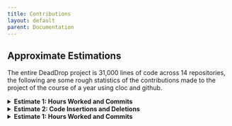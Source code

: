 ```yaml
---
title: Contributions
layout: default
parent: Documentation
---
```

## Approximate Estimations
The entire DeadDrop project is 31,000 lines of code across 14 repositories, the following are some rough statistics of the 
contributions made to the project of the course of a year using cloc and github.

<details markdown="block">
  <summary> <b> Estimate 1: Hours Worked and Commits </b> </summary>
  
  ./prototype_frontend
Total commits: 3
Total ctimes: 155
Total files: 23
Total hours: 2.1
Total loc: 4854

| Author   |   hrs |   loc |   coms |   fils |  distribution    |
|:---------|------:|------:|-------:|-------:|:-----------------|
| lgactna  |     2 |  4854 |      3 |     23 | 100.0/ 100/100.0 |

./prototype_agent
Total commits: 20
Total ctimes: 297
Total files: 19
Total hours: 3.9
Total loc: 1448

| Author   |   hrs |   loc |   coms |   fils |  distribution    |
|:---------|------:|------:|-------:|-------:|:-----------------|
| lgactna  |     4 |  1448 |     20 |     19 | 100.0/ 100/100.0 |

./backend
Total commits: 210
Total ctimes: 1070
Total files: 63
Total hours: 46.0
Total loc: 4970

| Author        |   hrs |   loc |   coms |   fils |  distribution   |
|:--------------|------:|------:|-------:|-------:|:----------------|
| lgactna       |    28 |  4249 |    136 |     34 | 85.5/64.8/54.0  |
| Arellano-Jann |     8 |   652 |     60 |     21 | 13.1/28.6/33.3  |
| Your Name     |     6 |    68 |     11 |      7 | 1.4/ 5.2/11.1   |
| Buslon-Brian  |     2 |     1 |      1 |      1 | 0.0/ 0.5/ 1.6   |
| Arellano Jann |     2 |     0 |      2 |      0 | 0.0/ 1.0/ 0.0   |

./frontend
Total commits: 171
Total ctimes: 971
Total files: 163
Total hours: 37.8
Total loc: 8933

| Author         |   hrs |   loc |   coms |   fils |  distribution   |
|:---------------|------:|------:|-------:|-------:|:----------------|
| Buslon-Brian   |    21 |  5235 |     93 |     88 | 58.6/54.4/54.0  |
| Arellano-Jann  |    10 |  3662 |     63 |     61 | 41.0/36.8/37.4  |
| lgactna        |     3 |    25 |     10 |     13 | 0.3/ 5.8/ 8.0   |
| Lloyd Gonzales |     2 |    11 |      1 |      1 | 0.1/ 0.6/ 0.6   |
| Arellano Jann  |     2 |     0 |      4 |      0 | 0.0/ 2.3/ 0.0   |

./.github
Total commits: 5
Total ctimes: 5
Total files: 2
Total hours: 2.0
Total loc: 13

| Author   |   hrs |   loc |   coms |   fils |  distribution    |
|:---------|------:|------:|-------:|-------:|:-----------------|
| lgactna  |     2 |    13 |      5 |      2 | 100.0/ 100/100.0 |

./dddb
Total commits: 18
Total ctimes: 73
Total files: 14
Total hours: 8.7
Total loc: 1551

| Author       |   hrs |   loc |   coms |   fils |  distribution    |
|:-------------|------:|------:|-------:|-------:|:-----------------|
| Keaton Clark |     3 |  1551 |     11 |     14 | 100.0/61.1/100.0 |
| Buslon-Brian |     2 |     0 |      1 |      0 | 0.0/ 5.6/ 0.0    |
| Keaton-Clark |     2 |     0 |      5 |      0 | 0.0/27.8/ 0.0    |
| lgactna      |     2 |     0 |      1 |      0 | 0.0/ 5.6/ 0.0    |

./autofire
Total commits: 17
Total ctimes: 155
Total files: 10
Total hours: 4.1
Total loc: 786

| Author         |   hrs |   loc |   coms |   fils |  distribution   |
|:---------------|------:|------:|-------:|-------:|:----------------|
| lgactna        |     2 |   532 |      9 |      5 | 67.7/52.9/50.0  |
| Lloyd Gonzales |     2 |   254 |      8 |      5 | 32.3/47.1/50.0  |


./unr-deaddrop.github.io
Total commits: 10
Total ctimes: 53
Total files: 33
Total hours: 6.2
Total loc: 440

| Author       |   hrs |   loc |   coms |   fils |  distribution   |
|:-------------|------:|------:|-------:|-------:|:----------------|
| Keaton-Clark |     2 |   218 |      3 |     10 | 49.5/30.0/30.3  |
| Keaton Clark |     2 |   194 |      2 |     21 | 44.1/20.0/63.6  |
| lgactna      |     2 |    28 |      5 |      2 | 6.4/50.0/ 6.1   |

./deaddrop_meta
Total commits: 45
Total ctimes: 172
Total files: 9
Total hours: 10.5
Total loc: 1600

| Author   |   hrs |   loc |   coms |   fils |  distribution    |
|:---------|------:|------:|-------:|-------:|:-----------------|
| lgactna  |    11 |  1600 |     45 |      9 | 100.0/ 100/100.0 |

./empyrean-deaddrop
Total commits: 223
Total ctimes: 421
Total files: 23
Total hours: 33.0
Total loc: 1187

| Author                 |   hrs |   loc |   coms |   fils |  distribution   |
|:-----------------------|------:|------:|-------:|-------:|:----------------|
| lgactna                |     7 |   580 |     16 |      6 | 48.9/ 7.2/26.1  |
| addi00000              |     4 |   571 |    180 |     13 | 48.1/80.7/56.5  |
| Addi                   |     2 |    21 |     14 |      1 | 1.8/ 6.3/ 4.3   |
| K.Dot                  |     2 |     9 |      3 |      1 | 0.8/ 1.3/ 4.3   |
| itsVrq                 |     2 |     4 |      1 |      1 | 0.3/ 0.4/ 4.3   |
| Wizz1337               |     2 |     2 |      1 |      1 | 0.2/ 0.4/ 4.3   |
| Kumalala               |     2 |     0 |      1 |      0 | 0.0/ 0.4/ 0.0   |
| Smug                   |     2 |     0 |      2 |      0 | 0.0/ 0.9/ 0.0   |
| TheHellTower           |     2 |     0 |      1 |      0 | 0.0/ 0.4/ 0.0   |
| Your-Bestie-Was-Banned |     2 |     0 |      1 |      0 | 0.0/ 0.4/ 0.0   |
| dependabot[bot]        |     2 |     0 |      1 |      0 | 0.0/ 0.4/ 0.0   |
| ex&                    |     2 |     0 |      1 |      0 | 0.0/ 0.4/ 0.0   |
| ilylunar               |     2 |     0 |      1 |      0 | 0.0/ 0.4/ 0.0   |

./pygin
Total commits: 297
Total ctimes: 1698
Total files: 68
Total hours: 52.9
Total loc: 6761

| Author         |   hrs |   loc |   coms |   fils |  distribution   |
|:---------------|------:|------:|-------:|-------:|:----------------|
| lgactna        |    46 |  6558 |    283 |     61 | 97.0/95.3/89.7  |
| Lloyd Gonzales |     7 |   203 |     14 |      7 | 3.0/ 4.7/10.3   |
  
</details>

<details markdown="block">
  <summary> <b> Estimate 2: Code Insertions and Deletions </b> </summary>
  ./prototype_frontend
Contribution stats (by author) on the current branch:

         lgactna <lgonzalesna@gmail.com>:
          insertions:    4936   (100%)
          deletions:     82     (100%)
          files:         56     (100%)
          commits:       3      (100%)
          lines changed: 5018   (100%)
          first commit:  Wed Nov 22 23:00:42 2023 -0800
          last commit:   Wed Nov 22 23:09:02 2023 -0800

        total:
          insertions:    4936   (100%)
          deletions:     82     (100%)
          files:         56     (100%)
          commits:       3      (100%)

./prototype_agent
Contribution stats (by author) on the current branch:

         lgactna <lgonzalesna@gmail.com>:
          insertions:    1606   (100%)
          deletions:     408    (100%)
          files:         63     (100%)
          commits:       19     (100%)
          lines changed: 2014   (100%)
          first commit:  Fri Nov 24 20:53:46 2023 -0800
          last commit:   Sat Dec 9 23:08:04 2023 -0800

        total:
          insertions:    1606   (100%)
          deletions:     408    (100%)
          files:         63     (100%)
          commits:       19     (100%)

./backend
Contribution stats (by author) on the current branch:

         Buslon-Brian <buslon.aact@gmail.com>:
          insertions:    1      (0%)
          deletions:     0      (0%)
          files:         1      (0%)
          commits:       1      (1%)
          lines changed: 1      (0%)
          first commit:  Sun Mar 10 19:51:02 2024 -0700
          last commit:   Sun Mar 10 19:51:02 2024 -0700

         Arellano-Jann <jannrellano@nevada.unr.edu>:
          insertions:    1446   (16%)
          deletions:     246    (6%)
          files:         128    (27%)
          commits:       59     (34%)
          lines changed: 1692   (13%)
          first commit:  Sun Nov 26 11:29:11 2023 -0800
          last commit:   Thu Mar 7 13:04:08 2024 -0800

         Your Name <name@domain.example>:
          insertions:    176    (2%)
          deletions:     377    (10%)
          files:         25     (5%)
          commits:       11     (6%)
          lines changed: 553    (4%)
          first commit:  Thu Nov 30 14:12:16 2023 -0800
          last commit:   Fri Dec 1 17:38:25 2023 -0800

         lgactna <lgonzalesna@gmail.com>:
          insertions:    7332   (82%)
          deletions:     3307   (84%)
          files:         314    (67%)
          commits:       105    (60%)
          lines changed: 10639  (83%)
          first commit:  Sat Nov 18 00:11:13 2023 -0800
          last commit:   Fri Apr 12 19:20:39 2024 -0700

        total:
          insertions:    8955   (100%)
          deletions:     3930   (100%)
          files:         468    (100%)
          commits:       176    (100%)

./frontend
Contribution stats (by author) on the current branch:

         Arellano Jann <89598304+Arellano-Jann@users.noreply.github.com>:
          insertions:    1      (0%)
          deletions:     0      (0%)
          files:         1      (0%)
          commits:       1      (1%)
          lines changed: 1      (0%)
          first commit:  Fri Nov 10 09:35:07 2023 -0800
          last commit:   Fri Nov 10 09:35:07 2023 -0800

         Buslon-Brian <buslon.aact@gmail.com>:
          insertions:    1011   (5%)
          deletions:     576    (14%)
          files:         86     (14%)
          commits:       26     (17%)
          lines changed: 1587   (7%)
          first commit:  Mon Mar 11 12:37:48 2024 -0700
          last commit:   Sun Mar 31 09:37:06 2024 -0700

         Buslon-Brian <bbuslon@nevada.unr.edu>:
          insertions:    5548   (29%)
          deletions:     1653   (40%)
          files:         215    (35%)
          commits:       40     (26%)
          lines changed: 7201   (31%)
          first commit:  Sat Nov 11 17:09:36 2023 -0800
          last commit:   Fri Feb 23 13:12:21 2024 -0800

         Arellano-Jann <jannrellano@nevada.unr.edu>:
          insertions:    11585  (61%)
          deletions:     1199   (29%)
          files:         229    (38%)
          commits:       63     (42%)
          lines changed: 12784  (56%)
          first commit:  Fri Nov 10 09:44:18 2023 -0800
          last commit:   Wed Apr 10 20:30:12 2024 -0700

         Buslon-Brian <bbuslon.aact@gmail.com>:
          insertions:    639    (3%)
          deletions:     650    (16%)
          files:         54     (9%)
          commits:       17     (11%)
          lines changed: 1289   (6%)
          first commit:  Thu Feb 29 23:41:28 2024 -0800
          last commit:   Sat Mar 9 18:15:58 2024 -0800

         Lloyd Gonzales <lgonzalesna@gmail.com>:
          insertions:    11     (0%)
          deletions:     3      (0%)
          files:         1      (0%)
          commits:       1      (1%)
          lines changed: 14     (0%)
          first commit:  Fri Dec 8 17:40:33 2023 -0800
          last commit:   Fri Dec 8 17:40:33 2023 -0800

         lgactna <lgonzalesna@gmail.com>:
          insertions:    44     (0%)
          deletions:     44     (1%)
          files:         22     (4%)
          commits:       3      (2%)
          lines changed: 88     (0%)
          first commit:  Sun Mar 10 12:57:56 2024 -0700
          last commit:   Mon Mar 11 20:32:53 2024 +0000

        total:
          insertions:    18839  (100%)
          deletions:     4125   (100%)
          files:         608    (100%)
          commits:       151    (100%)

./.github
Contribution stats (by author) on the current branch:

         lgactna <lgonzalesna@gmail.com>:
          insertions:    18     (100%)
          deletions:     5      (100%)
          files:         5      (100%)
          commits:       5      (100%)
          lines changed: 23     (100%)
          first commit:  Tue Nov 21 18:05:55 2023 -0800
          last commit:   Sun Mar 10 15:29:29 2024 -0700

        total:
          insertions:    18     (100%)
          deletions:     5      (100%)
          files:         5      (100%)
          commits:       5      (100%)

./dddb
Contribution stats (by author) on the current branch:

         Keaton-Clark <84286882+Keaton-Clark@users.noreply.github.com>:
          insertions:    1      (0%)
          deletions:     1      (0%)
          files:         1      (1%)
          commits:       1      (8%)
          lines changed: 2      (0%)
          first commit:  Fri Dec 1 23:11:28 2023 +0000
          last commit:   Fri Dec 1 23:11:28 2023 +0000

         Buslon-Brian <77934413+Buslon-Brian@users.noreply.github.com>:
          insertions:    674    (4%)
          deletions:     0      (0%)
          files:         1      (1%)
          commits:       1      (8%)
          lines changed: 674    (3%)
          first commit:  Fri Nov 17 17:24:49 2023 -0800
          last commit:   Fri Nov 17 17:24:49 2023 -0800

         Keaton Clark <keatonclark2@gmail.com>:
          insertions:    16488  (96%)
          deletions:     7477   (100%)
          files:         75     (97%)
          commits:       11     (85%)
          lines changed: 23965  (97%)
          first commit:  Tue Nov 28 18:48:31 2023 +0000
          last commit:   Sun Mar 17 14:18:30 2024 -0700

        total:
          insertions:    17163  (100%)
          deletions:     7478   (100%)
          files:         77     (100%)
          commits:       13     (100%)

./autofire
Contribution stats (by author) on the current branch:

         Lloyd Gonzales <lgonzalesna@nevada.unr.edu>:
          insertions:    504    (27%)
          deletions:     306    (66%)
          files:         14     (32%)
          commits:       5      (29%)
          lines changed: 810    (34%)
          first commit:  Fri Nov 17 01:24:43 2023 -0800
          last commit:   Tue Jan 23 20:19:09 2024 -0800

         Lloyd Gonzales <lgonzalesna@gmail.com>:
          insertions:    91     (5%)
          deletions:     4      (1%)
          files:         3      (7%)
          commits:       3      (18%)
          lines changed: 95     (4%)
          first commit:  Fri Nov 17 15:01:23 2023 -0800
          last commit:   Tue Feb 27 14:07:24 2024 -0800

         lgactna <lgonzalesna@gmail.com>:
          insertions:    1305   (69%)
          deletions:     151    (33%)
          files:         27     (61%)
          commits:       9      (53%)
          lines changed: 1456   (62%)
          first commit:  Thu Nov 16 23:40:20 2023 -0800
          last commit:   Tue Feb 27 11:46:39 2024 -0800

        total:
          insertions:    1900   (100%)
          deletions:     461    (100%)
          files:         44     (100%)
          commits:       17     (100%)

./Poster
Contribution stats (by author) on the current branch:

         Keaton Clark <keatonclark2@gmail.com>:
          insertions:    655    (100%)
          deletions:     96     (100%)
          files:         13     (100%)
          commits:       2      (100%)
          lines changed: 751    (100%)
          first commit:  Tue Apr 2 21:07:22 2024 -0700
          last commit:   Fri Apr 5 22:42:15 2024 -0700

        total:
          insertions:    655    (100%)
          deletions:     96     (100%)
          files:         13     (100%)
          commits:       2      (100%)

./unr-deaddrop.github.io
Contribution stats (by author) on the current branch:

         Keaton-Clark <84286882+Keaton-Clark@users.noreply.github.com>:
          insertions:    439    (59%)
          deletions:     2      (1%)
          files:         12     (24%)
          commits:       3      (33%)
          lines changed: 441    (42%)
          first commit:  Thu Feb 1 12:49:45 2024 -0800
          last commit:   Tue Feb 6 18:13:12 2024 -0800

         Keaton Clark <keatonclark2@gmail.com>:
          insertions:    269    (36%)
          deletions:     270    (88%)
          files:         34     (68%)
          commits:       2      (22%)
          lines changed: 539    (51%)
          first commit:  Thu Feb 1 20:04:43 2024 -0800
          last commit:   Tue Feb 6 11:17:26 2024 -0800

         lgactna <lgonzalesna@gmail.com>:
          insertions:    38     (5%)
          deletions:     34     (11%)
          files:         4      (8%)
          commits:       4      (44%)
          lines changed: 72     (7%)
          first commit:  Tue Feb 6 13:54:30 2024 -0800
          last commit:   Tue Feb 6 19:00:42 2024 -0800

        total:
          insertions:    746    (100%)
          deletions:     306    (100%)
          files:         50     (100%)
          commits:       9      (100%)

./deaddrop_meta
Contribution stats (by author) on the current branch:

         lgactna <lgonzalesna@gmail.com>:
          insertions:    1840   (100%)
          deletions:     239    (100%)
          files:         58     (100%)
          commits:       39     (100%)
          lines changed: 2079   (100%)
          first commit:  Fri Mar 1 12:53:58 2024 -0800
          last commit:   Thu Apr 11 20:32:28 2024 -0700

        total:
          insertions:    1840   (100%)
          deletions:     239    (100%)
          files:         58     (100%)
          commits:       39     (100%)

./empyrean-deaddrop
Contribution stats (by author) on the current branch:

         Smug <99215486+Smug246@users.noreply.github.com>:
          insertions:    8      (0%)
          deletions:     2      (0%)
          files:         2      (1%)
          commits:       2      (1%)
          lines changed: 10     (0%)
          first commit:  Thu Nov 3 19:08:20 2022 +0000
          last commit:   Sat Nov 5 15:23:21 2022 +0000

         itsVrq <117086524+itsVrq@users.noreply.github.com>:
          insertions:    5      (0%)
          deletions:     0      (0%)
          files:         1      (0%)
          commits:       1      (0%)
          lines changed: 5      (0%)
          first commit:  Wed Nov 23 09:31:52 2022 -0800
          last commit:   Wed Nov 23 09:31:52 2022 -0800

         Wizz1337 <70026238+Wizz1337@users.noreply.github.com>:
          insertions:    2      (0%)
          deletions:     0      (0%)
          files:         1      (0%)
          commits:       1      (0%)
          lines changed: 2      (0%)
          first commit:  Wed Dec 21 22:50:24 2022 +0100
          last commit:   Wed Dec 21 22:50:24 2022 +0100

         addi00000 <addison@othius.com>:
          insertions:    6155   (87%)
          deletions:     4492   (76%)
          files:         269    (79%)
          commits:       154    (77%)
          lines changed: 10647  (82%)
          first commit:  Thu Jun 2 22:31:50 2022 -0400
          last commit:   Tue May 9 21:39:22 2023 -0400

         dependabot[bot] <49699333+dependabot[bot]@users.noreply.github.com>:
          insertions:    1      (0%)
          deletions:     1      (0%)
          files:         1      (0%)
          commits:       1      (0%)
          lines changed: 2      (0%)
          first commit:  Sat May 27 22:14:35 2023 +0000
          last commit:   Sat May 27 22:14:35 2023 +0000

         addi00000 <81730200+addi00000@users.noreply.github.com>:
          insertions:    12     (0%)
          deletions:     13     (0%)
          files:         9      (3%)
          commits:       9      (4%)
          lines changed: 25     (0%)
          first commit:  Thu Nov 24 19:29:16 2022 -0500
          last commit:   Sun Jun 4 22:10:34 2023 -0400

         Addi <81730200+addi00000@users.noreply.github.com>:
          insertions:    72     (1%)
          deletions:     142    (2%)
          files:         9      (3%)
          commits:       8      (4%)
          lines changed: 214    (2%)
          first commit:  Tue Jun 7 23:28:54 2022 -0400
          last commit:   Thu Nov 3 07:30:39 2022 -0400

         ilylunar <105528405+ilylunar@users.noreply.github.com>:
          insertions:    43     (1%)
          deletions:     37     (1%)
          files:         1      (0%)
          commits:       1      (0%)
          lines changed: 80     (1%)
          first commit:  Mon Jun 13 19:28:03 2022 +0930
          last commit:   Mon Jun 13 19:28:03 2022 +0930

         K.Dot <110929758+KDot227@users.noreply.github.com>:
          insertions:    15     (0%)
          deletions:     7      (0%)
          files:         3      (1%)
          commits:       3      (2%)
          lines changed: 22     (0%)
          first commit:  Wed Nov 23 20:53:22 2022 -0600
          last commit:   Sat Dec 3 17:43:12 2022 -0600

         ex& <0x7ex@protonmail.com>:
          insertions:    11     (0%)
          deletions:     17     (0%)
          files:         1      (0%)
          commits:       1      (0%)
          lines changed: 28     (0%)
          first commit:  Fri Oct 28 18:34:00 2022 -0400
          last commit:   Fri Oct 28 18:34:00 2022 -0400

         Kumalala <askipmaildeouf@protonmail.com>:
          insertions:    1      (0%)
          deletions:     1      (0%)
          files:         1      (0%)
          commits:       1      (0%)
          lines changed: 2      (0%)
          first commit:  Tue Feb 14 15:38:55 2023 +0100
          last commit:   Tue Feb 14 15:38:55 2023 +0100

         lgactna <lgonzalesna@gmail.com>:
          insertions:    707    (10%)
          deletions:     1226   (21%)
          files:         39     (12%)
          commits:       16     (8%)
          lines changed: 1933   (15%)
          first commit:  Wed Mar 13 21:10:44 2024 -0700
          last commit:   Sun Mar 17 18:20:26 2024 -0700

         Your-Bestie-Was-Banned <121687754+Your-Bestie-Was-Banned@users.noreply.github.com>:
          insertions:    2      (0%)
          deletions:     2      (0%)
          files:         1      (0%)
          commits:       1      (0%)
          lines changed: 4      (0%)
          first commit:  Sat Dec 31 10:51:27 2022 -0500
          last commit:   Sat Dec 31 10:51:27 2022 -0500

         TheHellTower <119943599+TheHellTower@users.noreply.github.com>:
          insertions:    1      (0%)
          deletions:     1      (0%)
          files:         1      (0%)
          commits:       1      (0%)
          lines changed: 2      (0%)
          first commit:  Fri Feb 17 17:18:03 2023 +0100
          last commit:   Fri Feb 17 17:18:03 2023 +0100

        total:
          insertions:    7035   (100%)
          deletions:     5941   (100%)
          files:         339    (100%)
          commits:       200    (100%)

./pygin
Contribution stats (by author) on the current branch:

         Lloyd Gonzales <lgonzalesna@gmail.com>:
          insertions:    703    (5%)
          deletions:     281    (5%)
          files:         41     (5%)
          commits:       14     (5%)
          lines changed: 984    (5%)
          first commit:  Thu Feb 8 12:16:21 2024 -0800
          last commit:   Wed Mar 20 17:06:43 2024 -0700

         lgactna <lgonzalesna@gmail.com>:
          insertions:    13581  (95%)
          deletions:     5685   (95%)
          files:         801    (95%)
          commits:       245    (95%)
          lines changed: 19266  (95%)
          first commit:  Wed Feb 7 14:50:08 2024 -0800
          last commit:   Fri Apr 12 19:48:11 2024 -0700

        total:
          insertions:    14284  (100%)
          deletions:     5966   (100%)
          files:         842    (100%)
          commits:       259    (100%)
</details>


<details markdown="block">
  <summary> <b>Estimate 1: Hours Worked and Commits</b> </summary>
  
  File                     | Files | Blank | Comment | Code  |
|--------------------------|-------|-------|---------|-------|
| frontend                 | 131   | 1009  | 256     | 10307 |
| prototype_frontend       | 23    | 79    | 9       | 4766  |
| dddb                     | 11    | 172   | 16      | 4468  |
| pygin                    | 66    | 1182  | 1667    | 4324  |
| backend                  | 36    | 712   | 1005    | 2297  |
| deaddrop_meta            | 9     | 288   | 633     | 520   |
| prototype_agent          | 12    | 156   | 244     | 416   |
| unr-deaddrop.github.io   | 23    | 35    | 15      | 265   |
| demo-end-screen          | 3     | 7     | 0       | 38    |
| .github                  | 2     | 3     | 0       | 10    |
| **SUM:**                 | **316** | **3643** | **3845** | **27411** |
</details>

